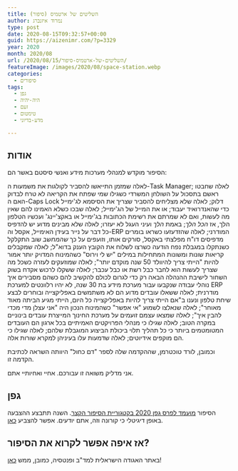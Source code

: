 ```yaml
---
title: השליטים של ארטמיס (סיפור)
author: נמרוד איזנברג
type: post
date: 2020-08-15T09:32:57+00:00
guid: https://aizenimr.com/?p=3329
year: 2020
month: 2020/08
url: /2020/08/15/השליטים-של-ארטמיס-סיפור/
featureImage: /images/2020/08/space-station.webp
categories:
  - סיפורים
tags:
  - גפן
  - היה-יהיה
  - זעם
  - טימטום
  - מדע-בדיוני

---
```

## אודות

הסיפור מוקדש למנהלי מערכות מידע ואנשי סיסטם באשר הם:

לאלה שמזמן התייאשו להסביר לקולגות את משמעות ה-Task Manager; לאלה שחבטו ראשם בתסכול על השולחן המשרדי כשגילו שמי שפתח את הקריאה לא טרח לבדוק האם ה-Caps Lock דלוק; לאלה שלא מצליחים להסביר שצריך את הסיסמא לג'ימייל כדי שהאנדרואיד יעבוד; או את המייל של הג'ימייל; לאלה שבכו כשלא האמינו להם שאין מה לעשות, ואם לא שמרתם את רשימת הכתובות בג'ימייל או באקצ'יינג' ועכשיו הטלפון הלך, אז _הכל הלך_; באמת _הלך_ ועיני העגל לא יעזרו; לאלה שלא מבינים מדוע יש להדפיס כל דבר על נייר בעידן האימייל, אקסל וה-ERP המודרני; לאלה שהזדעזעו כשראו בומרים מדפיסים דו"ח מפלצתי באקסל, סורקים אותו, וזועפים על כך _שהמחשב_ שוב התקלקל כשנתקלו במגבלת נפח הודעה כשרצו לשלוח את הקובץ הענק בדוא"ל; לאלה שמקבלים קריאות שונות ומשונות המתחילות במילים "יש לי וירוס" כשהמינוח המדויק יותר אמור להיות "הייתי צריך להיוולד 50 שנה מוקדם יותר"; לאלה שמוזעקים לעזרה כשכל מה שצריך לעשות הוא לחבר כבל רשת או כבל עכבר; לאלה ששקלו לרכוש אקדח בשוק השחור לישיבת ההנהלה הבאה רק כדי לגרום לכולם להקשיב להם כשהם מסבירים איך נוהלי עבודה שנקבעו עבור מערכת מידע בת 30 שנה, לא יהיו רלוונטים למערכת ERP מודרנית; לאלה ששאלו עובדים מדוע הם לא משתמשים באפליקצייה ובוחרים לבצע שיחת טלפון ונענו ב"אם הייתי צריך להיות באפליקצייה כל היום, הייתי מגיע הביתה מאוד מאוחר"; לאלה שנאלצו לשמוע "אי אפשר" כשהמינוח הנכון היה "אני עצלן מדי מכדי להבין איך"; לאלה שמצאו עצמם זועמים על מערכת החינוך המייצרת עובדים בינוניים במקרה הטוב; לאלה שגילו כי מנהלי הפרויקטים האמיתיים בכל ארגון הם העובדים המטומטמים ביותר כי כל תהליך תלוי ביכולת הביצוע המוגבלת שלהם; לאלה שגילו כי הם מוקפים אידיוטים; לאלה שדמעות עלו בעיניהן למקרא שורות אלה.

וכמובן, לורד טוכטרמן, שההקדמה שלה לספר "דם כחול" היוותה השראה לכתיבת הקדמה זו.

אני מדליק משואה זו עבורכם. אחיי ואחיותיי אתם.

## גפן

הסיפור [מועמד לפרס גפן 2020 בקטגוריית הסיפור הקצר][1]. השנה תתבצע ההצבעה באופן דיגיטלי כי קורונה וזה, אתם יודעים. אפשר להצביע [כאן][2].

## אז איפה אפשר לקרוא את הסיפור?

באתר האגודה הישראלית למד"ב ופנטסיה, כמובן, ממש [כאן][3]!

 [1]: http://geffen.sf-f.org.il/?p=1815
 [2]: https://sf-f.us19.list-manage.com/track/click?u=fd226d4004b10f834b97a4649&id=b4117da587&e=3b8cca83ff
 [3]: https://www.sf-f.org.il/archives/3054